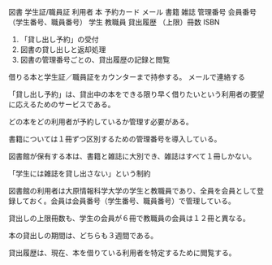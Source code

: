 

<!-- 名詞リスト -->
図書
学生証/職員証
利用者
本
予約カード
メール
書籍
雑誌
管理番号
会員番号（学生番号、職員番号）
学生
教職員
貸出履歴
（上限）冊数
ISBN



<!-- 動詞リスト -->
1.	「貸し出し予約」の受付 
2.	図書の貸し出しと返却処理 
3.	図書の管理番号ごとの、貸出履歴の記録と閲覧 

借りる本と学生証／職員証をカウンターまで持参する。
メールで連絡する




<!-- 要求 -->
「貸し出し予約」は、貸出中の本をできる限り早く借りたいという利用者の要望に応えるためのサービスである。

どの本をどの利用者が予約しているか管理す必要がある。 

書籍については１冊ずつ区別するための管理番号を導入している。

図書館が保有する本は、書籍と雑誌に大別でき、雑誌はすべて１冊しかない。 

「学生には雑誌を貸し出さない」という制約


図書館の利用者は大原情報科学大学の学生と教職員であり、全員を会員として登録しておく。会員は会員番号（学生番号、職員番号）で管理している。

貸出しの上限冊数も、学生の会員が６冊で教職員の会員は１２冊と異なる。 

本の貸出しの期間は、どちらも３週間である。

貸出履歴は、現在、本を借りている利用者を特定するために閲覧する。 